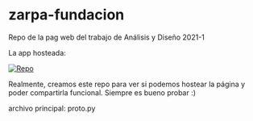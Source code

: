 # zarpa-fundacion
Repo de la pag web del trabajo de Análisis y Diseño 2021-1

La app hosteada:

[![Repo](https://static.streamlit.io/badges/streamlit_badge_black_white.svg)](https://etensor-zarpa-fundacion-proto-pm7qgo.streamlitapp.com/)


Realmente, creamos este repo para ver si podemos hostear la página y poder compartirla funcional. 
Siempre es bueno probar :)

archivo principal: proto.py

